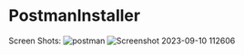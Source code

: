 # PostmanInstaller

Screen Shots:
![postman](https://github.com/DRNUMBER1/PostmanInstaller/assets/66620681/622fcf6d-4112-4887-b0ac-5ad0cab08410)
![Screenshot 2023-09-10 112606](https://github.com/DRNUMBER1/PostmanInstaller/assets/66620681/11265245-25ff-44a1-9519-a327d8447936)
